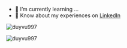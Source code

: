 
- 🌱 I’m currently learning ...
- 📄 Know about my experiences on [LinkedIn](https://www.linkedin.com/in/duy-vu-1a9767170/)
<p><img src="https://github-readme-stats.vercel.app/api/top-langs?username=duyvu997&show_icons=true&locale=en&layout=compact" alt="duyvu997" /></p>
<p><img src="https://github-readme-streak-stats.herokuapp.com/?user=duyvu997&" alt="duyvu997" /></p>
